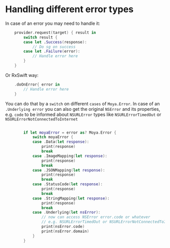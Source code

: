 Handling different error types
==============================

In case of an error you may need to handle it:

```swift
    provider.request(target) { result in
        switch result {
        case let .Success(response):
            // Do sg on success
        case let .Failure(error):
            // Handle error here
        }
    }
```

Or RxSwift way:

```swift
    .doOnError{ error in
        // Handle error here
    }
```

You can do that by a `switch` on different `cases` of `Moya.Error`. In case of an `.Underlying error` you can also get the original `NSError` and its properties, e.g. `code` to be informed about `NSURLError` types like `NSURLErrorTimedOut` or `NSURLErrorNotConnectedToInternet`

```swift

        if let moyaError = error as? Moya.Error {
            switch moyaError {
            case .Data(let response):
                print(response)
                break
            case .ImageMapping(let response):
                print(response)
                break
            case .JSONMapping(let response):
                print(response)
                break
            case .StatusCode(let response):
                print(response)
                break
            case .StringMapping(let response):
                print(response)
                break
            case .Underlying(let nsError):
                // now can access NSError error.code or whatever
                // e.g. NSURLErrorTimedOut or NSURLErrorNotConnectedToInternet
                print(nsError.code)
                print(nsError.domain)
            }
        }

```